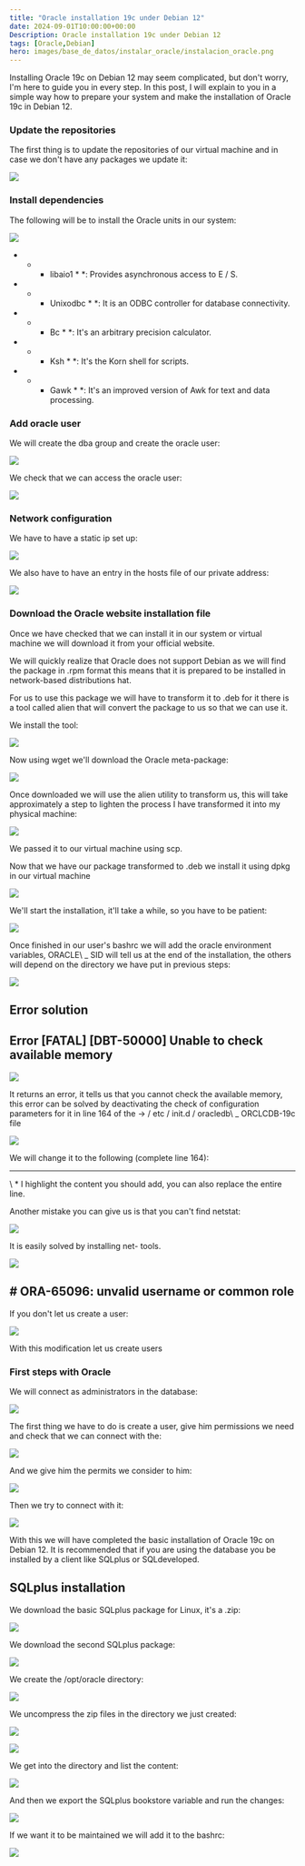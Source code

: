 ```yaml
---
title: "Oracle installation 19c under Debian 12"
date: 2024-09-01T10:00:00+00:00
Description: Oracle installation 19c under Debian 12
tags: [Oracle,Debian]
hero: images/base_de_datos/instalar_oracle/instalacion_oracle.png
---
```



Installing Oracle 19c on Debian 12 may seem complicated, but don't worry, I'm here to guide you in every step. In this post, I will explain to you in a simple way how to prepare your system and make the installation of Oracle 19c in Debian 12.

### Update the repositories

The first thing is to update the repositories of our virtual machine and in case we don't have any packages we update it:

![](/base_de_datos/instalacion_oracle_19c_debian12/img/Aspose.Words.55b57132-3c19-4447-864b-0b88f1173a10.001.png)

### Install dependencies

The following will be to install the Oracle units in our system:

![](/base_de_datos/instalacion_oracle_19c_debian12/img/Aspose.Words.55b57132-3c19-4447-864b-0b88f1173a10.002.png)

- * * libaio1 * *: Provides asynchronous access to E / S.
- * * Unixodbc * *: It is an ODBC controller for database connectivity.
- * * Bc * *: It's an arbitrary precision calculator.
- * * Ksh * *: It's the Korn shell for scripts.
- * * Gawk * *: It's an improved version of Awk for text and data processing.

### Add oracle user

We will create the dba group and create the oracle user:

![](/base_de_datos/instalacion_oracle_19c_debian12/img/Aspose.Words.55b57132-3c19-4447-864b-0b88f1173a10.003.png)

We check that we can access the oracle user:

![](/base_de_datos/instalacion_oracle_19c_debian12/img/Aspose.Words.55b57132-3c19-4447-864b-0b88f1173a10.004.png)

### Network configuration

We have to have a static ip set up:

![](/base_de_datos/instalacion_oracle_19c_debian12/img/Aspose.Words.55b57132-3c19-4447-864b-0b88f1173a10.005.png)

We also have to have an entry in the hosts file of our private address:

![](/base_de_datos/instalacion_oracle_19c_debian12/img/Aspose.Words.55b57132-3c19-4447-864b-0b88f1173a10.006.png)

### Download the Oracle website installation file

Once we have checked that we can install it in our system or virtual machine we will download it from your official website.

We will quickly realize that Oracle does not support Debian as we will find the package in .rpm format this means that it is prepared to be installed in network-based distributions hat.

For us to use this package we will have to transform it to .deb for it there is a tool called alien that will convert the package to us so that we can use it.

We install the tool:

![](/base_de_datos/instalacion_oracle_19c_debian12/img/Aspose.Words.55b57132-3c19-4447-864b-0b88f1173a10.007.png)

Now using wget we'll download the Oracle meta-package:

![](/base_de_datos/instalacion_oracle_19c_debian12/img/Aspose.Words.55b57132-3c19-4447-864b-0b88f1173a10.008.png)

Once downloaded we will use the alien utility to transform us, this will take approximately a step to lighten the process I have transformed it into my physical machine:

![](/base_de_datos/instalacion_oracle_19c_debian12/img/Aspose.Words.55b57132-3c19-4447-864b-0b88f1173a10.009.png)

We passed it to our virtual machine using scp.

Now that we have our package transformed to .deb we install it using dpkg in our virtual machine

![](/base_de_datos/instalacion_oracle_19c_debian12/img/Aspose.Words.55b57132-3c19-4447-864b-0b88f1173a10.010.jpeg)

We'll start the installation, it'll take a while, so you have to be patient:

![](/base_de_datos/instalacion_oracle_19c_debian12/img/Aspose.Words.55b57132-3c19-4447-864b-0b88f1173a10.011.jpeg)

Once finished in our user's bashrc we will add the oracle environment variables, ORACLE\ _ SID will tell us at the end of the installation, the others will depend on the directory we have put in previous steps:

![](/base_de_datos/instalacion_oracle_19c_debian12/img/Aspose.Words.55b57132-3c19-4447-864b-0b88f1173a10.012.png)

## Error solution

## Error [FATAL] [DBT-50000] Unable to check available memory

![](/base_de_datos/instalacion_oracle_19c_debian12/img/Aspose.Words.55b57132-3c19-4447-864b-0b88f1173a10.013.png)

It returns an error, it tells us that you cannot check the available memory, this error can be solved by deactivating the check of configuration parameters for it in line 164 of the → / etc / init.d / oracledb\ _ ORCLCDB-19c file

![](/base_de_datos/instalacion_oracle_19c_debian12/img/Aspose.Words.55b57132-3c19-4447-864b-0b88f1173a10.014.jpeg)

We will change it to the following (complete line 164):

_ _ _ _ _ _ _ _ _ _ _ _ _ _ _ _ _ _ _ _ _ _ _ _ _ _ _ _ _ _ _ _ _ _ _ _ _ _ _ _ _ _ _ _ _ _ _ _ _ _ _ _ _ _ _ _ _ _ _ _ _ _ _ _ _ _ _ _ _ _ _ _ _ _ _ _ _ _ _ _ _ _ _ _ _ _ _ _ _ _ _ _ _ _ _ _ _ _ _ _ _ _ _ _ _ _ _ _ _ _ _ _ _ _ _ _ _ _ _ _ _ _ _ _ _ _ _ _ _ _ _ _ _ _ _ _ _ _ _ _ _ _ _ _ _ _ _ _ _ _ _ _ _ _ _ _ _ _ _ _ _ _ _ _ _ _ _ _ _ _ _ _ _ _ _ _ _ _ _ _ _ _ _ _ _ _ _ _ _ _ _ _ _ _ _ _ _ _ _ _ _ _ _ _ _ _ _ _ _ _ _ _ _ _ _ _ _ _ _ _ _ _ _ _ _ _ _ _ _ _ _ _ _ _ _ _ _ _ _ _ _ _ _ _ _ _ _ _ _ _ _ _ _ _ _ _

\ * I highlight the content you should add, you can also replace the entire line.

Another mistake you can give us is that you can't find netstat:

![](/base_de_datos/instalacion_oracle_19c_debian12/img/Aspose.Words.55b57132-3c19-4447-864b-0b88f1173a10.015.png)

It is easily solved by installing net- tools.

![](/base_de_datos/instalacion_oracle_19c_debian12/img/Aspose.Words.55b57132-3c19-4447-864b-0b88f1173a10.016.png)

## # ORA-65096: unvalid username or common role

If you don't let us create a user:

![](/base_de_datos/instalacion_oracle_19c_debian12/img/Aspose.Words.55b57132-3c19-4447-864b-0b88f1173a10.017.png)

With this modification let us create users

### First steps with Oracle

We will connect as administrators in the database:

![](/base_de_datos/instalacion_oracle_19c_debian12/img/conn_oracle.png)

The first thing we have to do is create a user, give him permissions we need and check that we can connect with the:

![](/base_de_datos/instalacion_oracle_19c_debian12/img/Aspose.Words.55b57132-3c19-4447-864b-0b88f1173a10.018.png)

And we give him the permits we consider to him:

![](/base_de_datos/instalacion_oracle_19c_debian12/img/Aspose.Words.55b57132-3c19-4447-864b-0b88f1173a10.019.png)

Then we try to connect with it:

![](/base_de_datos/instalacion_oracle_19c_debian12/img/Aspose.Words.55b57132-3c19-4447-864b-0b88f1173a10.020.png)

With this we will have completed the basic installation of Oracle 19c on Debian 12. It is recommended that if you are using the database you be installed by a client like SQLplus or SQLdeveloped.

## SQLplus installation

We download the basic SQLplus package for Linux, it's a .zip:

![](/base_de_datos/instalacion_oracle_19c_debian12/img/Aspose.Words.55b57132-3c19-4447-864b-0b88f1173a10.021.jpeg)

We download the second SQLplus package:

![](/base_de_datos/instalacion_oracle_19c_debian12/img/Aspose.Words.55b57132-3c19-4447-864b-0b88f1173a10.022.jpeg)

We create the /opt/oracle directory:

![](/base_de_datos/instalacion_oracle_19c_debian12/img/Aspose.Words.55b57132-3c19-4447-864b-0b88f1173a10.023.png)

We uncompress the zip files in the directory we just created:

![](/base_de_datos/instalacion_oracle_19c_debian12/img/Aspose.Words.55b57132-3c19-4447-864b-0b88f1173a10.024.png)

![](/base_de_datos/instalacion_oracle_19c_debian12/img/Aspose.Words.55b57132-3c19-4447-864b-0b88f1173a10.025.png)

We get into the directory and list the content:

![](/base_de_datos/instalacion_oracle_19c_debian12/img/Aspose.Words.55b57132-3c19-4447-864b-0b88f1173a10.026.jpeg)

And then we export the SQLplus bookstore variable and run the changes:

![](/base_de_datos/instalacion_oracle_19c_debian12/img/Aspose.Words.55b57132-3c19-4447-864b-0b88f1173a10.027.png)

If we want it to be maintained we will add it to the bashrc:

![](/base_de_datos/instalacion_oracle_19c_debian12/img/Aspose.Words.55b57132-3c19-4447-864b-0b88f1173a10.028.png)


